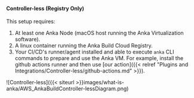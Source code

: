 #### Controller-less (Registry Only)

This setup requires:

1. At least one Anka Node (macOS host running the Anka Virtualization software).
2. A linux container running the Anka Build Cloud Registry.
3. Your CI/CD's runner/agent installed and able to execute `anka` CLI commands to prepare and use the Anka VM. For example, install the github actions runner and then use [our action]({{< relref "Plugins and Integrations/Controller-less/github-actions.md" >}}).

![Controller-less]({{< siteurl >}}images/what-is-anka/AWS_AnkaBuildController-lessDiagram.png)